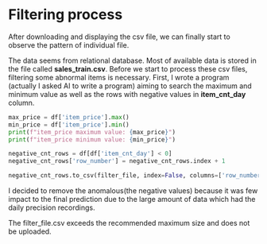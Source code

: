# Filtering process

After downloading and displaying the csv file, we can finally start to observe the pattern of individual file.

The data seems from relational database. Most of available data is stored in the file called **sales_train.csv**. Before we start to process these csv files, filtering some abnormal items is necessary. First, I wrote a program (actually I asked AI to write a program) aiming to search the maximum and minimum value as well as the rows with negative values in **item_cnt_day** column. 
```python
max_price = df['item_price'].max()
min_price = df['item_price'].min()
print(f"item_price maximum value: {max_price}")
print(f"item_price minimum value: {min_price}")

negative_cnt_rows = df[df['item_cnt_day'] < 0]
negative_cnt_rows['row_number'] = negative_cnt_rows.index + 1

negative_cnt_rows.to_csv(filter_file, index=False, columns=['row_number', 'date', 'date_block_num', 'shop_id', 'item_id', 'item_price', 'item_cnt_day'])
```
I decided to remove the anomalous(the negative values) because it was few impact to the final prediction due to the large amount of data which had the daily precision recordings.

The filter_file.csv exceeds the recommended maximum size and does not be uploaded.
